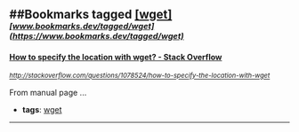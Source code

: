 ##Bookmarks tagged [[wget]](https://www.bookmarks.dev?q=[wget])
_<sup><sup>[www.bookmarks.dev/tagged/wget](https://www.bookmarks.dev/tagged/wget)</sup></sup>_
---
#### [How to specify the location with wget? - Stack Overflow](http://stackoverflow.com/questions/1078524/how-to-specify-the-location-with-wget)
_<sup>http://stackoverflow.com/questions/1078524/how-to-specify-the-location-with-wget</sup>_

From manual page
...
* **tags**: [wget](../tagged/wget.md)
---
